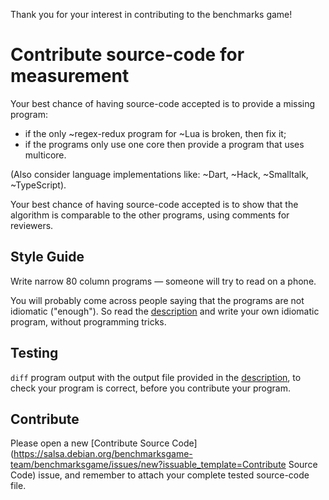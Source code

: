 Thank you for your interest in contributing to the benchmarks game!


Contribute source-code for measurement
======================================

Your best chance of having source-code accepted is to provide a missing program:
- if the only ~regex-redux program for ~Lua is broken, then fix it;
- if the programs only use one core then provide a program that uses multicore.

(Also consider language implementations like: ~Dart, ~Hack, ~Smalltalk, ~TypeScript).

Your best chance of having source-code accepted is to show that the algorithm is comparable to the other programs, using comments for reviewers.

Style Guide
-----------

Write narrow 80 column programs — someone will try to read on a phone. 

You will probably come across people saying that the programs are not idiomatic ("enough"). So read the [description](https://benchmarksgame-team.pages.debian.net/benchmarksgame/description/summary.html) and write your own idiomatic program, without programming tricks. 

Testing
-------

`diff` program output with the output file provided in the [description](https://benchmarksgame-team.pages.debian.net/benchmarksgame/description/summary.html), to check your program is correct, before you contribute your program. 


Contribute
----------

Please open a new [Contribute Source Code](https://salsa.debian.org/benchmarksgame-team/benchmarksgame/issues/new?issuable_template=Contribute Source Code) issue, and remember to attach your complete tested source-code file.


